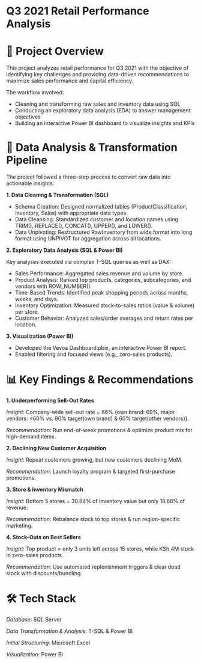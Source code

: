 # Q3 2021 Retail Performance Analysis

# 📌 Project Overview

This project analyzes retail performance for Q3 2021 with the objective of identifying key challenges and providing data-driven recommendations to maximize sales performance and capital efficiency.

The workflow involved:

- Cleaning and transforming raw sales and inventory data using SQL
- Conducting an exploratory data analysis (EDA) to answer management objectives
- Building an interactive Power BI dashboard to visualize insights and KPIs

# 🔄 Data Analysis & Transformation Pipeline

The project followed a three-step process to convert raw data into actionable insights:

**1. Data Cleaning & Transformation (SQL)**

- Schema Creation: Designed normalized tables (ProductClassification, Inventory, Sales) with appropriate data types.
- Data Cleansing: Standardized customer and location names using TRIM(), REPLACE(), CONCAT(), UPPER(), and LOWER().
- Data Unpivoting: Restructured RawInventory from wide format into long format using UNPIVOT for aggregation across all locations.

**2. Exploratory Data Analysis (SQL & Power BI)**

Key analyses executed via complex T-SQL queries as well as DAX:

- Sales Performance: Aggregated sales revenue and volume by store.
- Product Analysis: Ranked top products, categories, subcategories, and vendors with ROW_NUMBER().
- Time-Based Trends: Identified peak shopping periods across months, weeks, and days.
- Inventory Optimization: Measured stock-to-sales ratios (value & volume) per store.
- Customer Behavior: Analyzed sales/order averages and return rates per location.

**3. Visualization (Power BI)**

- Developed the Vevoa Dashboard.pbix, an interactive Power BI report.
- Enabled filtering and focused views (e.g., zero-sales products).

# 📊 Key Findings & Recommendations
**1. Underperforming Sell-Out Rates**

*Insight*: Company-wide sell-out rate = 66% {own brand: 69%, major vendors: <60% vs. 80% target(own brand) & 60% target(other vendors)}.

*Recommendation*: Run end-of-week promotions & optimize product mix for high-demand items.

**2. Declining New Customer Acquisition**

*Insight*: Repeat customers growing, but new customers declining MoM.

*Recommendation*: Launch loyalty program & targeted first-purchase promotions.

**3. Store & Inventory Mismatch**

*Insight*: Bottom 5 stores = 30.84% of inventory value but only 18.68% of revenue.

*Recommendation*: Rebalance stock to top stores & run region-specific marketing.

**4. Stock-Outs on Best Sellers**

*Insight*: Top product = only 3 units left across 15 stores, while KSh 4M stuck in zero-sales products.

*Recommendation*: Use automated replenishment triggers & clear dead stock with discounts/bundling.

# 🛠️ Tech Stack

*Database*: SQL Server

*Data Transformation & Analysis*: T-SQL & Power BI

*Initial Structuring*: Microsoft Excel

*Visualization*: Power BI
